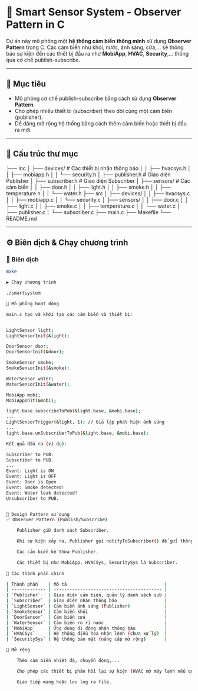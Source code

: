 # 🔔 Smart Sensor System - Observer Pattern in C

Dự án này mô phỏng một **hệ thống cảm biến thông minh** sử dụng **Observer Pattern** trong C. Các cảm biến như khói, nước, ánh sáng, cửa,... sẽ thông báo sự kiện đến các thiết bị đầu ra như **MobiApp**, **HVAC**, **Security**,... thông qua cơ chế publish-subscribe.

---

## 🎯 Mục tiêu

- Mô phỏng cơ chế publish-subscribe bằng cách sử dụng **Observer Pattern**.
- Cho phép nhiều thiết bị (subscriber) theo dõi cùng một cảm biến (publisher).
- Dễ dàng mở rộng hệ thống bằng cách thêm cảm biến hoặc thiết bị đầu ra mới.

---

## 📁 Cấu trúc thư mục

├── inc
│ ├── devices/ # Các thiết bị nhận thông báo
│ │ ├── hvacsys.h
│ │ ├── mobiapp.h
│ │ └── security.h
│ ├── publisher.h # Giao diện Publisher
│ ├── subscriber.h # Giao diện Subscriber
│ ├── sensors/ # Các cảm biến
│ │ ├── door.h
│ │ ├── light.h
│ │ ├── smoke.h
│ │ ├── temperature.h
│ │ └── water.h
├── src
│ ├── devices/
│ │ ├── hvacsys.c
│ │ ├── mobiapp.c
│ │ └── security.c
│ ├── sensors/
│ │ ├── door.c
│ │ ├── light.c
│ │ ├── smoke.c
│ │ ├── temperature.c
│ │ └── water.c
│ ├── publisher.c
│ └── subscriber.c
├── main.c
├── Makefile
└── README.md


---

## ⚙️ Biên dịch & Chạy chương trình

### 🔧 Biên dịch

```bash
make

▶️ Chạy chương trình

./smartsystem

🧪 Mô phỏng hoạt động

main.c tạo và khởi tạo các cảm biến và thiết bị:


LightSensor light;
LightSensorInit(&light);

DoorSensor door;
DoorSensorInit(&door);

SmokeSensor smoke;
SmokeSensorInit(&smoke);

WaterSensor water;
WaterSensorInit(&water);

MobiApp mobi;
MobiAppInit(&mobi);

light.base.subscribeToPub(&light.base, &mobi.base);
...
LightSensorTrigger(&light, 1); // Giả lập phát hiện ánh sáng
...
light.base.unSubscriberToPub(&light.base, &mobi.base);

Kết quả đầu ra (ví dụ):

Subscriber to PUB.
Subscriber to PUB.
...
Event: Light is ON
Event: Light is OFF
Event: Door is Open
Event: Smoke detected!
Event: Water leak detected!
Unsubscriber to PUB.


🧩 Design Pattern sử dụng
✅ Observer Pattern (Publish/Subscribe)

    Publisher giữ danh sách Subscriber.

    Khi sự kiện xảy ra, Publisher gọi notifyToSubscriber() để gửi thông báo đến tất cả các Subscriber.

    Các cảm biến kế thừa Publisher.

    Các thiết bị như MobiApp, HVACSys, SecuritySys là Subscriber.
   
📌 Các thành phần chính

| Thành phần    | Mô tả                                     |
| ------------- | ----------------------------------------- |
| `Publisher`   | Giao diện cảm biến, quản lý danh sách sub |
| `Subscriber`  | Giao diện nhận thông báo                  |
| `LightSensor` | Cảm biến ánh sáng (Publisher)             |
| `SmokeSensor` | Cảm biến khói                             |
| `DoorSensor`  | Cảm biến cửa                              |
| `WaterSensor` | Cảm biến rò rỉ nước                       |
| `MobiApp`     | Ứng dụng di động nhận thông báo           |
| `HVACSys`     | Hệ thống điều hòa nhận lệnh (chưa xử lý)  |
| `SecuritySys` | Hệ thống bảo mật (nâng cấp mở rộng)       |

🔌 Mở rộng

    Thêm cảm biến nhiệt độ, chuyển động,...

    Cho phép các thiết bị phản hồi lại sự kiện (HVAC mở máy lạnh nếu quá nóng).

    Giao tiếp mạng hoặc lưu log ra file.